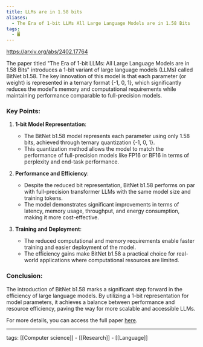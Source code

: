 ```yaml
---
title: LLMs are in 1.58 bits
aliases:
  - The Era of 1-bit LLMs All Large Language Models are in 1.58 Bits
tags:
  - 🖥️
---
```


https://arxiv.org/abs/2402.17764

The paper titled "The Era of 1-bit LLMs: All Large Language Models are in 1.58 Bits" introduces a 1-bit variant of large language models (LLMs) called BitNet b1.58. The key innovation of this model is that each parameter (or weight) is represented in a ternary format {-1, 0, 1}, which significantly reduces the model's memory and computational requirements while maintaining performance comparable to full-precision models.

### Key Points:

1. **1-bit Model Representation**:
    - The BitNet b1.58 model represents each parameter using only 1.58 bits, achieved through ternary quantization {-1, 0, 1}.
    - This quantization method allows the model to match the performance of full-precision models like FP16 or BF16 in terms of perplexity and end-task performance.

2. **Performance and Efficiency**:
    - Despite the reduced bit representation, BitNet b1.58 performs on par with full-precision transformer LLMs with the same model size and training tokens.
    - The model demonstrates significant improvements in terms of latency, memory usage, throughput, and energy consumption, making it more cost-effective.

3. **Training and Deployment**:
    - The reduced computational and memory requirements enable faster training and easier deployment of the model.
    - The efficiency gains make BitNet b1.58 a practical choice for real-world applications where computational resources are limited.

### Conclusion:
The introduction of BitNet b1.58 marks a significant step forward in the efficiency of large language models. By utilizing a 1-bit representation for model parameters, it achieves a balance between performance and resource efficiency, paving the way for more scalable and accessible LLMs.

For more details, you can access the full paper [here](https://arxiv.org/abs/2402.17764).

---

tags: [[Computer science]] - [[Research]] - [[Language]]